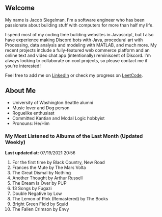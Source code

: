 
## Welcome
My name is Jacob Siegelman, I'm a software engineer who has been passionate about building stuff with computers for more than half my life.

I spend most of my coding time building websites in Javascript, but I also have experience making Discord bots with Java, procedural art with Processing, data analysis and modeling with MATLAB, and much more. My recent projects include a fully-featured web commerce platform and an online text and video chat app (intentionally) reminiscent of Discord. I'm always looking to collaborate on cool projects, so please contact me if you're interested!

Feel free to add me on [LinkedIn](https://www.linkedin.com/in/jacob-siegelman/) or check my progress on [LeetCode](https://leetcode.com/jsiegelman/).

## About Me
- University of Washington Seattle alumni
- Music lover and Dog person
- Roguelike enthusiast
- Committed Kantian and Modal Logic hobbyist
- Pronouns: He/Him

### My Most Listened to Albums of the Last Month (Updated Weekly)
**Last updated at:** 07/19/2021 20:56 <!-- lfm -->   
1. <!-- lfm -->For the first time by Black Country, New Road  
2. <!-- lfm -->Frances the Mute by The Mars Volta  
3. <!-- lfm -->The Great Dismal by Nothing  
4. <!-- lfm -->Another Thought by Arthur Russell  
5. <!-- lfm -->The Dream Is Over by PUP  
6. <!-- lfm -->13 Songs by Fugazi  
7. <!-- lfm -->Double Negative by Low  
8. <!-- lfm -->The Lemon of Pink (Remastered) by The Books  
9. <!-- lfm -->Bright Green Field by Squid  
10. <!-- lfm -->The Fallen Crimson by Envy  
